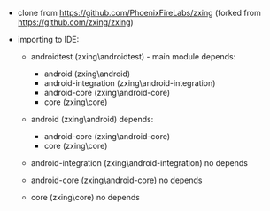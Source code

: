  * clone from https://github.com/PhoenixFireLabs/zxing (forked from https://github.com/zxing/zxing)

 * importing to IDE:

   - androidtest (zxing\androidtest) - main module
      depends:
        + android (zxing\android)
        + android-integration (zxing\android-integration)
        + android-core (zxing\android-core)
        + core (zxing\core)

   - android (zxing\android)
      depends:
        + android-core (zxing\android-core)
        + core (zxing\core)

   - android-integration (zxing\android-integration)
      no depends

   - android-core (zxing\android-core)
      no depends

   - core (zxing\core)
      no depends
